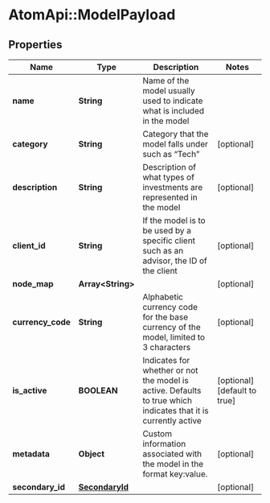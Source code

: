 # AtomApi::ModelPayload

## Properties
Name | Type | Description | Notes
------------ | ------------- | ------------- | -------------
**name** | **String** | Name of the model usually used to indicate what is included in the model | 
**category** | **String** | Category that the model falls under such as “Tech” | [optional] 
**description** | **String** | Description of what types of investments are represented in the model | [optional] 
**client_id** | **String** | If the model is to be used by a specific client such as an advisor, the ID of the client | [optional] 
**node_map** | **Array&lt;String&gt;** |  | [optional] 
**currency_code** | **String** | Alphabetic currency code for the base currency of the model, limited to 3 characters | [optional] 
**is_active** | **BOOLEAN** | Indicates for whether or not the model is active. Defaults to true which indicates that it is currently active | [optional] [default to true]
**metadata** | **Object** | Custom information associated with the model in the format key:value. | [optional] 
**secondary_id** | [**SecondaryId**](SecondaryId.md) |  | [optional] 


